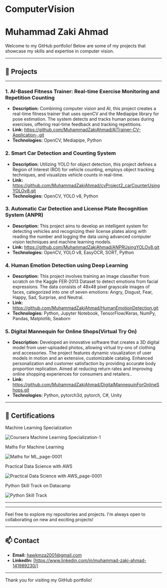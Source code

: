 # ComputerVision

# Muhammad Zaki Ahmad

Welcome to my GitHub portfolio! Below are some of my projects that showcase my skills and expertise in computer vision.

---

## 📂 Projects


---

### 1. **AI-Based Fitness Trainer: Real-time Exercise Monitoring and Repetition Counting**
- **Description:** Combining computer vision and AI, this project creates a real-time fitness trainer that uses openCV and the Mediapipe library for pose estimation. The system detects and tracks human poses during exercises, offering real-time feedback and tracking repetitions.
- **Link:** https://github.com/MuhammadZakiAhmad/AITrainer-CV-Application-.git
- **Technologies:** OpenCV, Mediapipe, Python


### 2. **Smart Car Detection and Counting System**
- **Description:** Utilizing YOLO for object detection, this project defines a Region of Interest (ROI) for vehicle counting, employs object tracking techniques, and visualizes vehicle counts in real-time.
- **Link:** https://github.com/MuhammadZakiAhmad/cvProject2_carCounterUsingYOLOv8.git
- **Technologies:** OpenCV, YOLO v8, Python

### 3. **Automatic Car Detection and License Plate Recognition System (ANPR)**
- **Description:** This project aims to develop an intelligent system for detecting vehicles and recognizing their license plates along with reading the number and logging the data using advanced computer vision techniques and machine learning models.
- **Link:** https://github.com/MuhammadZakiAhmad/ANPRUsingYOLOv8.git
- **Technologies:** OpenCV, YOLO v8, EasyOCR, SORT, Python

### 4. **Human Emotion Detection using Deep Learning**
- **Description:** This project involves training an image classifier from scratch on the Kaggle FER-2013 Dataset to detect emotions from facial expressions. The data consists of 48x48 pixel grayscale images of faces, categorized into one of seven emotions: Angry, Disgust, Fear, Happy, Sad, Surprise, and Neutral.
- **Link:** https://github.com/MuhammadZakiAhmad/HumanEmotionDetection.git
- **Technologies:** Python, Jupyter Notebook, TensorFlow/Keras, NumPy, Pandas, Matplotlib, Seaborn

### 5. **Digital Mannequin for Online Shops(Virtual Try On)**
- **Description:**  Developed an innovative software that creates a 3D digital model from user-uploaded photos, allowing virtual try-ons of clothing and accessories. The project features dynamic visualization of user models in motion and an extensive, customizable catalog. Enhanced personalization and customer satisfaction by providing accurate body proportion replication. Aimed at reducing return rates and improving online shopping experiences for consumers and retailers..
- **Link:** https://github.com/MuhammadZakiAhmad/DigitalMannequinForOnlineShops.git
- **Technologies:** Python, pytorch3d, pytorch, C#, Unity

---

## 📂 Certifications

Machine Learning Specialization

![Coursera Machine Learning Specialization-1](https://github.com/MuhammadZakiAhmad/ComputerVisionWork/assets/110293196/10f674e7-44a0-4f75-8b9c-29a5e88b4bde)

Maths For Machine Learning

![Maths for ML_page-0001](https://github.com/MuhammadZakiAhmad/ComputerVisionWork/assets/110293196/08cd376f-5ea3-41de-9693-f189e5a6e344)

Practical Data Science with AWS

![Practical Data Science with AWS_page-0001](https://github.com/MuhammadZakiAhmad/ComputerVisionWork/assets/110293196/cc611838-9fe5-4a65-97ac-e0b91ab1482d)

Python Skill Track on Datacamp

![Python Skill Track](https://github.com/MuhammadZakiAhmad/ComputerVisionWork/assets/110293196/52a67419-bef1-4d10-82b2-136f53c8b38c)


---
---

Feel free to explore my repositories and projects. I'm always open to collaborating on new and exciting projects!

---

## 📫 Contact

- **Email:** [hawkmza2001@gmail.com](mailto:)
- **LinkedIn:** [https://www.linkedin.com/in/muhammad-zaki-ahmad-141989230/]
---

Thank you for visiting my GitHub portfolio!
